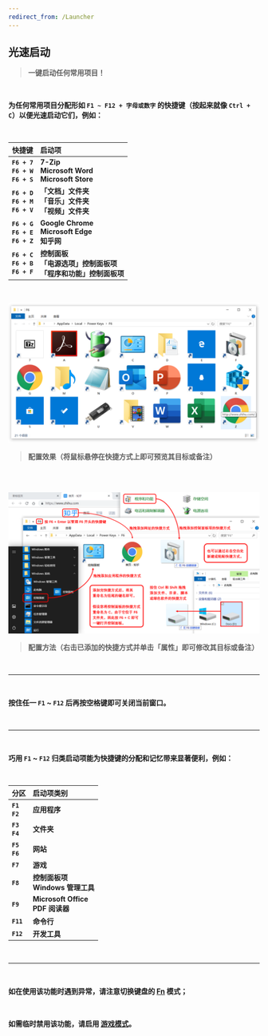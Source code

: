 ```yaml
---
redirect_from: /Launcher
---
```


## 光速启动

> **一键启动任何常用项目！**

<br>

**为任何常用项目分配形如 `F1 ~ F12 + 字母或数字` 的快捷键（按起来就像 `Ctrl + C`）以便光速启动它们，例如：**

<br>

|                快捷键                | 启动项                                                             |
| :----------------------------------: | :----------------------------------------------------------------- |
| **`F6 + 7`<br>`F6 + W`<br>`F6 + S`** | **7-Zip<br>Microsoft Word<br>Microsoft Store**                     |
| **`F6 + D`<br>`F6 + M`<br>`F6 + V`** | **「文档」文件夹<br>「音乐」文件夹<br>「视频」文件夹**             |
| **`F6 + G`<br>`F6 + E`<br>`F6 + Z`** | **Google Chrome<br>Microsoft Edge<br>知乎网**                      |
| **`F6 + C`<br>`F6 + B`<br>`F6 + F`** | **控制面板<br>「电源选项」控制面板项<br>「程序和功能」控制面板项** |

<br>

![配置效果图](/demo.png)

> **配置效果（将鼠标悬停在快捷方式上即可预览其目标或备注）**

<br>

<br>

![配置方法示意图](/tutorial.png)

> **配置方法（右击已添加的快捷方式并单击「属性」即可修改其目标或备注）**

<br>

---

<br>

**按住任一 `F1` ~ `F12` 后再按空格键即可关闭当前窗口。**

<br>

---

<br>

**巧用 `F1` ~ `F12` 归类启动项能为快捷键的分配和记忆带来显著便利，例如：**

<br>

| 分区             | 启动项类别                         |
| :--------------- | :--------------------------------- |
| **`F1`<br>`F2`** | **应用程序**                       |
| **`F3`<br>`F4`** | **文件夹**                         |
| **`F5`<br>`F6`** | **网站**                           |
| **`F7`**         | **游戏**                           |
| **`F8`**         | **控制面板项<br>Windows 管理工具** |
| **`F9`**         | **Microsoft Office<br>PDF 阅读器** |
| **`F11`**        | **命令行**                         |
| **`F12`**        | **开发工具**                       |

<br>

---

<br>

**如在使用该功能时遇到异常，请注意切换键盘的 [Fn](https://www.baidu.com/s?wd=Fn键) 模式；**

<br>

**如需临时禁用该功能，请启用 [游戏模式](/game)。**
